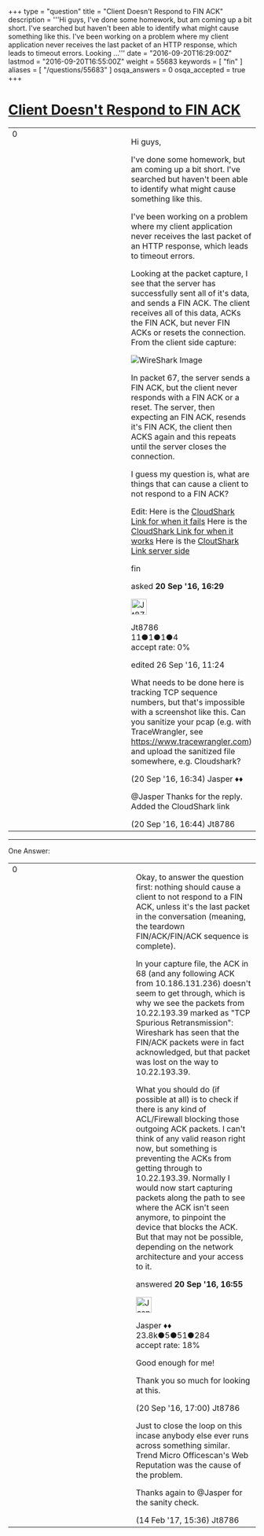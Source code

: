 +++
type = "question"
title = "Client Doesn&#x27;t Respond to FIN ACK"
description = '''Hi guys, I&#x27;ve done some homework, but am coming up a bit short. I&#x27;ve searched but haven&#x27;t been able to identify what might cause something like this. I&#x27;ve been working on a problem where my client application never receives the last packet of an HTTP response, which leads to timeout errors. Looking ...'''
date = "2016-09-20T16:29:00Z"
lastmod = "2016-09-20T16:55:00Z"
weight = 55683
keywords = [ "fin" ]
aliases = [ "/questions/55683" ]
osqa_answers = 0
osqa_accepted = true
+++

<div class="headNormal">

# [Client Doesn't Respond to FIN ACK](/questions/55683/client-doesnt-respond-to-fin-ack)

</div>

<div id="main-body">

<div id="askform">

<table id="question-table" style="width:100%;"><colgroup><col style="width: 50%" /><col style="width: 50%" /></colgroup><tbody><tr class="odd"><td style="width: 30px; vertical-align: top"><div class="vote-buttons"><div id="post-55683-score" class="post-score" title="current number of votes">0</div><div id="favorite-count" class="favorite-count"></div></div></td><td><div id="item-right"><div class="question-body"><p>Hi guys,</p><p>I've done some homework, but am coming up a bit short. I've searched but haven't been able to identify what might cause something like this.</p><p>I've been working on a problem where my client application never receives the last packet of an HTTP response, which leads to timeout errors.</p><p>Looking at the packet capture, I see that the server has successfully sent all of it's data, and sends a FIN ACK. The client receives all of this data, ACKs the FIN ACK, but never FIN ACKs or resets the connection. From the client side capture:</p><p><img src="http://i68.tinypic.com/2vt1kcl.png" alt="WireShark Image" /></p><p>In packet 67, the server sends a FIN ACK, but the client never responds with a FIN ACK or a reset. The server, then expecting an FIN ACK, resends it's FIN ACK, the client then ACKS again and this repeats until the server closes the connection.</p><p>I guess my question is, what are things that can cause a client to not respond to a FIN ACK?</p><p>Edit: Here is the <a href="https://www.cloudshark.org/captures/323caf0e2899">CloudShark Link for when it fails</a> Here is the <a href="https://www.cloudshark.org/captures/a8e61dc06331">CloudShark Link for when it works</a> Here is the <a href="https://www.cloudshark.org/captures/4f468f7cd9d1">CloutShark Link server side</a></p></div><div id="question-tags" class="tags-container tags">fin</div><div id="question-controls" class="post-controls"></div><div class="post-update-info-container"><div class="post-update-info post-update-info-user"><p>asked <strong>20 Sep '16, 16:29</strong></p><img src="https://secure.gravatar.com/avatar/d6d2f34e8595fbcee48370c5a1d5da66?s=32&amp;d=identicon&amp;r=g" class="gravatar" width="32" height="32" alt="Jt8786&#39;s gravatar image" /><p>Jt8786<br />
<span class="score" title="11 reputation points">11</span><span title="1 badges"><span class="badge1">●</span><span class="badgecount">1</span></span><span title="1 badges"><span class="silver">●</span><span class="badgecount">1</span></span><span title="4 badges"><span class="bronze">●</span><span class="badgecount">4</span></span><br />
<span class="accept_rate" title="Rate of the user&#39;s accepted answers">accept rate:</span> <span title="Jt8786 has no accepted answers">0%</span></p></img></div><div class="post-update-info post-update-info-edited"><p>edited 26 Sep '16, 11:24</p></div></div><div id="comments-container-55683" class="comments-container"><span id="55684"></span><div id="comment-55684" class="comment"><div id="post-55684-score" class="comment-score"></div><div class="comment-text"><p>What needs to be done here is tracking TCP sequence numbers, but that's impossible with a screenshot like this. Can you sanitize your pcap (e.g. with TraceWrangler, see <a href="https://www.tracewrangler.com">https://www.tracewrangler.com</a>) and upload the sanitized file somewhere, e.g. Cloudshark?</p></div><div id="comment-55684-info" class="comment-info"><span class="comment-age">(20 Sep '16, 16:34)</span> Jasper ♦♦</div></div><span id="55685"></span><div id="comment-55685" class="comment"><div id="post-55685-score" class="comment-score"></div><div class="comment-text"><p>@Jasper Thanks for the reply. Added the CloudShark link</p></div><div id="comment-55685-info" class="comment-info"><span class="comment-age">(20 Sep '16, 16:44)</span> Jt8786</div></div></div><div id="comment-tools-55683" class="comment-tools"></div><div class="clear"></div><div id="comment-55683-form-container" class="comment-form-container"></div><div class="clear"></div></div></td></tr></tbody></table>

------------------------------------------------------------------------

<div class="tabBar">

<span id="sort-top"></span>

<div class="headQuestions">

One Answer:

</div>

</div>

<span id="55686"></span>

<div id="answer-container-55686" class="answer accepted-answer">

<table style="width:100%;"><colgroup><col style="width: 50%" /><col style="width: 50%" /></colgroup><tbody><tr class="odd"><td style="width: 30px; vertical-align: top"><div class="vote-buttons"><div id="post-55686-score" class="post-score" title="current number of votes">0</div></div></td><td><div class="item-right"><div class="answer-body"><p>Okay, to answer the question first: nothing should cause a client to not respond to a FIN ACK, unless it's the last packet in the conversation (meaning, the teardown FIN/ACK/FIN/ACK sequence is complete).</p><p>In your capture file, the ACK in 68 (and any following ACK from 10.186.131.236) doesn't seem to get through, which is why we see the packets from 10.22.193.39 marked as "TCP Spurious Retransmission": Wireshark has seen that the FIN/ACK packets were in fact acknowledged, but that packet was lost on the way to 10.22.193.39.</p><p>What you should do (if possible at all) is to check if there is any kind of ACL/Firewall blocking those outgoing ACK packets. I can't think of any valid reason right now, but something is preventing the ACKs from getting through to 10.22.193.39. Normally I would now start capturing packets along the path to see where the ACK isn't seen anymore, to pinpoint the device that blocks the ACK. But that may not be possible, depending on the network architecture and your access to it.</p></div><div class="answer-controls post-controls"></div><div class="post-update-info-container"><div class="post-update-info post-update-info-user"><p>answered <strong>20 Sep '16, 16:55</strong></p><img src="https://secure.gravatar.com/avatar/c578ba2967741f25aebd6afef702f432?s=32&amp;d=identicon&amp;r=g" class="gravatar" width="32" height="32" alt="Jasper&#39;s gravatar image" /><p>Jasper ♦♦<br />
<span class="score" title="23806 reputation points"><span>23.8k</span></span><span title="5 badges"><span class="badge1">●</span><span class="badgecount">5</span></span><span title="51 badges"><span class="silver">●</span><span class="badgecount">51</span></span><span title="284 badges"><span class="bronze">●</span><span class="badgecount">284</span></span><br />
<span class="accept_rate" title="Rate of the user&#39;s accepted answers">accept rate:</span> <span title="Jasper has 263 accepted answers">18%</span></p></div></div><div id="comments-container-55686" class="comments-container"><span id="55687"></span><div id="comment-55687" class="comment"><div id="post-55687-score" class="comment-score"></div><div class="comment-text"><p>Good enough for me!</p><p>Thank you so much for looking at this.</p></div><div id="comment-55687-info" class="comment-info"><span class="comment-age">(20 Sep '16, 17:00)</span> Jt8786</div></div><span id="59427"></span><div id="comment-59427" class="comment"><div id="post-59427-score" class="comment-score"></div><div class="comment-text"><p>Just to close the loop on this incase anybody else ever runs across something similar. Trend Micro Officescan's Web Reputation was the cause of the problem.</p><p>Thanks again to @Jasper for the sanity check.</p></div><div id="comment-59427-info" class="comment-info"><span class="comment-age">(14 Feb '17, 15:36)</span> Jt8786</div></div></div><div id="comment-tools-55686" class="comment-tools"></div><div class="clear"></div><div id="comment-55686-form-container" class="comment-form-container"></div><div class="clear"></div></div></td></tr></tbody></table>

</div>

<div class="paginator-container-left">

</div>

</div>

</div>


